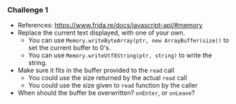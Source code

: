 ### Challenge 1

- References: https://www.frida.re/docs/javascript-api/#memory
- Replace the current text displayed, with one of your own.
    + You can use `Memory.writeByteArray(ptr, new ArrayBuffer(size))` to set the current buffer to 0's. 
    + You can use `Memory.writeUtf8String(ptr, string)` to write the string.
- Make sure it fits in the buffer provided to the `read` call
    + You could use the size returned by the actual `read` call
    + You could use the size given to `read` function by the caller
- When should the buffer be overwritten? `onEnter`, or `onLeave`?